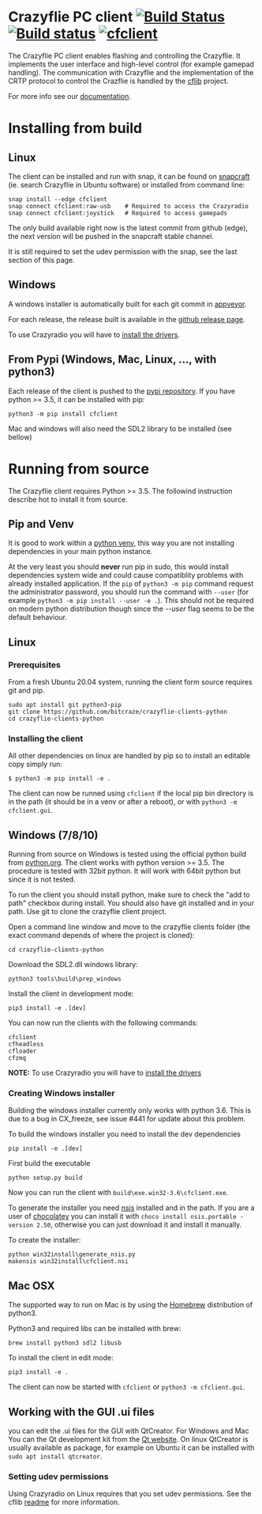 # Crazyflie PC client [![Build Status](https://api.travis-ci.org/bitcraze/crazyflie-clients-python.svg)](https://travis-ci.org/bitcraze/crazyflie-clients-python) [![Build status](https://ci.appveyor.com/api/projects/status/u2kejdbc9wrexo31?svg=true)](https://ci.appveyor.com/project/bitcraze/crazyflie-clients-python) [![cfclient](https://snapcraft.io//cfclient/badge.svg)](https://snapcraft.io/cfclient)


The Crazyflie PC client enables flashing and controlling the Crazyflie.
It implements the user interface and high-level control (for example gamepad handling).
The communication with Crazyflie and the implementation of the CRTP protocol to control the Crazflie is handled by the [cflib](https://github.com/bitcraze/crazyflie-lib-python) project.

For more info see our [documentation](https://www.bitcraze.io/documentation/repository/crazyflie-clients-python/master/).

# Installing from build

## Linux

The client can be installed and run with snap, it can be found on [snapcraft](https://snapcraft.io/cfclient) (ie. search Crazyflie in Ubuntu software) or installed from command line:
```
snap install --edge cfclient
snap connect cfclient:raw-usb    # Required to access the Crazyradio
snap connect cfclient:joystick   # Required to access gamepads
```

The only build available right now is the latest commit from github (edge), the next version will be pushed in the snapcraft stable channel.

It is still required to set the udev permission with the snap, see the last section of this page.

## Windows

A windows installer is automatically built for each git commit in [appveyor](https://ci.appveyor.com/project/bitcraze/crazyflie-clients-python/build/artifacts).

For each release, the release built is available in the [github release page](https://github.com/bitcraze/crazyflie-clients-python/releases).

To use Crazyradio you will have to [install the drivers](https://github.com/bitcraze/crazyradio-firmware/blob/master/docs/building/usbwindows.md).

## From Pypi (Windows, Mac, Linux, ..., with python3)

Each release of the client is pushed to the [pypi repository](https://pypi.org/project/cfclient/). If you have python >= 3.5, it can be installed with pip:

```
python3 -m pip install cfclient
```

Mac and windows will also need the SDL2 library to be installed (see bellow)

# Running from source

The Crazyflie client requires Python >= 3.5. The followind instruction describe hot to install it from source.

## Pip and Venv

It is good to work within a [python venv](https://docs.python.org/3/library/venv.html), this way you are not installing dependencies in your main python instance.

At the very least you should **never** run pip in sudo, this would install dependencies system wide and could cause compatiblity problems with already installed application. If the ```pip``` of ```python3 -m pip``` command request the administrator password, you should run the command with ```--user``` (for example ```python3 -m pip install --user -e .```). This should not be required on modern python distribution though since the *--user*  flag seems to be the default behaviour.

## Linux

### Prerequisites

From a fresh Ubuntu 20.04 system, running the client form source requires git and pip.

```
sudo apt install git python3-pip
git clone https://github.com/bitcraze/crazyflie-clients-python
cd crazyflie-clients-python
```

### Installing the client

All other dependencies on linux are handled by pip so to install an editable copy simply run:

```
$ python3 -m pip install -e .
```

The client can now be runned using ```cfclient``` if the local pip bin directory is in the path (it should be in a venv or after a reboot), or with ```python3 -m cfclient.gui```.

## Windows (7/8/10)

Running from source on Windows is tested using the official python build from [python.org](https://python.org). The client works with python version >= 3.5. The procedure is tested with 32bit python. It will work with 64bit python but since it is not tested.

To run the client you should install python, make sure to check the "add to path" checkbox during install. You should also have git installed and in your path. Use git to clone the crazyflie client project.

Open a command line window and move to the crazyflie clients folder (the exact command depends of where the project is cloned):
```
cd crazyflie-clients-python
```

Download the SDL2.dll windows library:
```
python3 tools\build\prep_windows
```

Install the client in development mode:
```
pip3 install -e .[dev]
```

You can now run the clients with the following commands:
```
cfclient
cfheadless
cfloader
cfzmq
```

**NOTE:** To use Crazyradio you will have to [install the drivers](https://github.com/bitcraze/crazyradio-firmware/blob/master/docs/building/usbwindows.md)

### Creating Windows installer

Building the windows installer currently only works with python 3.6. This is due to a bug in CX_freeze, see issue #441 for update about this problem.

To build the windows installer you need to install the dev dependencies
```
pip install -e .[dev]
```

First build the executable
```
python setup.py build
```

Now you can run the client with ```build\exe.win32-3.6\cfclient.exe```.

To generate the installer you need [nsis](http://nsis.sourceforge.net/) installed and in the path. If you
are a user of [chocolatey](https://chocolatey.org/) you can install it with ```choco install nsis.portable -version 2.50```,
otherwise you can just download it and install it manually.

To create the installer:
```
python win32install\generate_nsis.py
makensis win32install\cfclient.nsi
```

## Mac OSX

The supported way to run on Mac is by using the [Homebrew](http://brew.sh/) distribution of python3.

Python3 and required libs can be installed with brew:
```
brew install python3 sdl2 libusb
```

To install the client in edit mode:
```
pip3 install -e .
```

The client can now be started with ```cfclient``` or ```python3 -m cfclient.gui```.

## Working with the GUI .ui files

you can edit the .ui files for the GUI with QtCreator. For Windows and Mac You can the Qt development kit from the [Qt website](https://www.qt.io/download-open-source/). On linux QtCreator is usually available as package, for example on Ubuntu it can be installed with ```sudo apt install qtcreator```.


### Setting udev permissions

Using Crazyradio on Linux requires that you set udev permissions. See the cflib
[readme](https://github.com/bitcraze/crazyflie-lib-python#setting-udev-permissions)
for more information.
